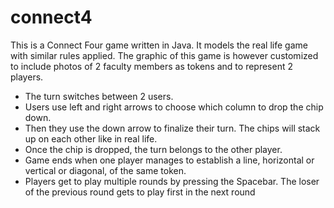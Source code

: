 # connect4
This is a Connect Four game written in Java. It models the real life game with similar rules applied.
The graphic of this game is however customized to include photos of 2 faculty members as tokens and to represent 2 players.
  - The turn switches between 2 users. 
  - Users use left and right arrows to choose which column to drop the chip down. 
  - Then they use the down arrow to finalize their turn. The chips will stack up on each other like in real life. 
  - Once the chip is dropped, the turn belongs to the other player. 
  - Game ends when one player manages to establish a line, horizontal or vertical or diagonal, of the same token.
  - Players get to play multiple rounds by pressing the Spacebar. The loser of the previous round gets to play first in the next round
